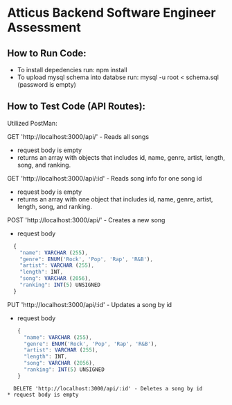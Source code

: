 # Atticus Backend Software Engineer Assessment


## How to Run Code:
* To install depedencies run: npm install
* To upload mysql schema into databse run: mysql -u root < schema.sql (password is empty) 

## How to Test Code (API Routes):
Utilized PostMan:

GET 'http://localhost:3000/api/' - Reads all songs
* request body is empty
* returns an array with objects that includes id, name, genre, artist, length, song, and ranking.

GET 'http://localhost:3000/api/:id' - Reads song info for one song id
* request body is empty
* returns an array with one object that includes id, name, genre, artist, length, song, and ranking.

POST 'http://localhost:3000/api/' - Creates a new song 
* request body
```javascript
  {
    "name": VARCHAR (255),
    "genre": ENUM('Rock', 'Pop', 'Rap', 'R&B'),
    "artist": VARCHAR (255),
    "length": INT,
    "song": VARCHAR (2056),
    "ranking": INT(5) UNSIGNED
  }
```
PUT 'http://localhost:3000/api/:id' - Updates a song by id
* request body
  ```javascript 
  {
    "name": VARCHAR (255),
    "genre": ENUM('Rock', 'Pop', 'Rap', 'R&B'),
    "artist": VARCHAR (255),
    "length": INT,
    "song": VARCHAR (2056),
    "ranking": INT(5) UNSIGNED
  }
```
  DELETE 'http://localhost:3000/api/:id' - Deletes a song by id
* request body is empty